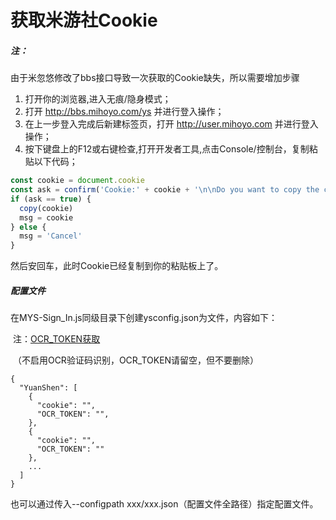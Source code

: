 # 获取米游社Cookie

##### 注：

由于米忽悠修改了bbs接口导致一次获取的Cookie缺失，所以需要增加步骤

1. 打开你的浏览器,进入无痕/隐身模式；
2. 打开 http://bbs.mihoyo.com/ys 并进行登入操作；
3. 在上一步登入完成后新建标签页，打开 http://user.mihoyo.com 并进行登入操作；
4. 按下键盘上的F12或右键检查,打开开发者工具,点击Console/控制台，复制粘贴以下代码；

```js
const cookie = document.cookie
const ask = confirm('Cookie:' + cookie + '\n\nDo you want to copy the cookie to the clipboard?')
if (ask == true) {
  copy(cookie)
  msg = cookie
} else {
  msg = 'Cancel'
}
```

然后安回车，此时Cookie已经复制到你的粘贴板上了。

##### 配置文件

在MYS-Sign_In.js同级目录下创建ysconfig.json为文件，内容如下：

​	注：[OCR_TOKEN获取](https://ocr.kuxi.tech/user/login)

​		（不启用OCR验证码识别，OCR_TOKEN请留空，但不要删除）

```
{
  "YuanShen": [
    {
      "cookie": "",
      "OCR_TOKEN": "",
    },
    {
      "cookie": "",
      "OCR_TOKEN": ""
    },
    ...
  ]
}
```

也可以通过传入--configpath xxx/xxx.json（配置文件全路径）指定配置文件。

